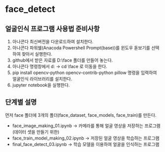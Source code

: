 # face_detect

## 얼굴인식 프로그램 사용법 준비사항

1. 아나콘다 최신버전을 다운로드하여 설치한다.
2. 아나콘다 파워쉘(Anacoda Powershell Prompt(base))를 윈도우 돋보기를 선택하여 찾아서 실행한다.
3. github에서 받은 자료를 D:\face 폴더를 만들어 놓는다.
4. 아나콘다 명령창에서 d: -> cd \face 로 이동을 한다.
5. pip install opencv-python opencv-contrib-python pillow 명령을 입력하여 얼굴인식 라이브러리를 설치한다.
6. jupyter notebook을 실행한다.

## 단계별 설명 
먼저 face 폴더에 3개의 폴더(face_dataset, face_models, face_train)를 만든다. 

- face_image_making_01.ipynb -> 카메라를 통해 얼굴 영상을 저장하는 프로그램 (데이터 셋을 만들기 위한) 
- face_train_model_making_02.ipynb -> 저장된 얼굴 영상을 학습하는 프로그램 
- final_face_detect_03.ipynb -> 학습 모델을 이용하여 얼굴을 인식하는 프로그램
